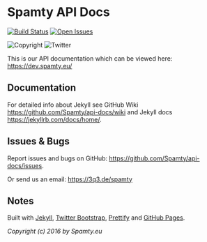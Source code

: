 # Spamty API Docs

[![Build Status](https://travis-ci.org/Spamty/api-docs.svg?branch=gh-pages)](https://travis-ci.org/Spamty/api-docs)
[![Open Issues](https://img.shields.io/github/issues/spamty/blog.svg)](https://github.com/Spamty/api-docs/issues)

![Copyright](https://img.shields.io/badge/copyright-2016_Spamty.eu-blue.png)
![Twitter](https://img.shields.io/twitter/follow/Spamty.svg?style=social&label=Follow&maxAge=2592000)


This is our API documentation which can be viewed here: <https://dev.spamty.eu/>

## Documentation

For detailed info about Jekyll see GitHub Wiki <https://github.com/Spamty/api-docs/wiki> and Jekyll docs <https://jekyllrb.com/docs/home/>.

## Issues & Bugs

Report issues and bugs on GitHub: <https://github.com/Spamty/api-docs/issues>. 

Or send us an email: <https://3q3.de/spamty>

## Notes

Built with [Jekyll](https://jekyllrb.com/), [Twitter Bootstrap](https://getbootstrap.com/), [Prettify](https://github.com/google/code-prettify/) and [GitHub Pages](https://pages.github.com).

*Copyright (c) 2016 by Spamty.eu*
